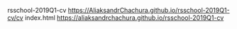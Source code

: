 rsschool-2019Q1-cv
https://AliaksandrChachura.github.io/rsschool-2019Q1-cv/cv
index.html https://aliaksandrchachura.github.io/rsschool-2019Q1-cv
